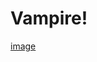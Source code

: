 # Vampire!




[image](https://user-images.githubusercontent.com/70664893/167162033-6dc65ac1-808e-4eb0-a306-a5decf69882b.png)

